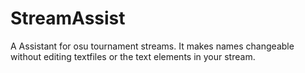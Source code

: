 # StreamAssist
A Assistant for osu tournament streams. It makes names changeable without editing textfiles or the text elements in your stream.

